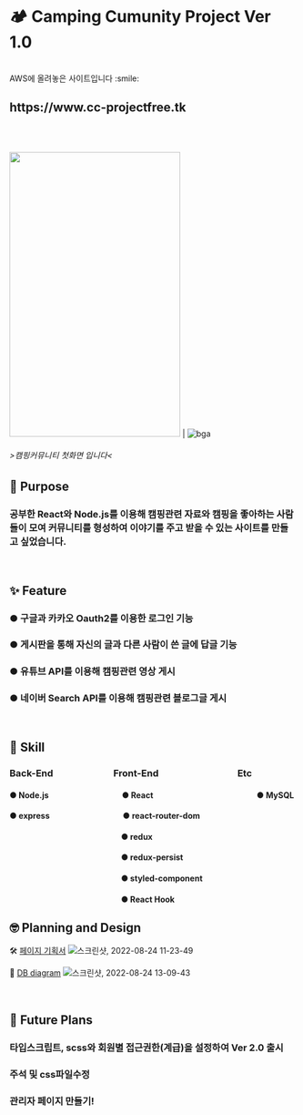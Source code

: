 # 🏕️ Camping Cumunity Project Ver 1.0
<br/>
AWS에 올려놓은 사이트입니다 :smile:

<h2>https://www.cc-projectfree.tk</h2>
<br/><br/>

 <img src="https://user-images.githubusercontent.com/92001468/186299471-e951024d-ff32-41db-8cf1-d67dcde04337.png" width="300" height="500"> | ![bga](https://user-images.githubusercontent.com/92001468/186324727-a6ae0cc2-b70f-433a-9c43-8fd3c0a4ddc5.GIF) 

###### >캠핑커뮤니티 첫화면 입니다<
## :dart: Purpose
### 공부한 React와 Node.js를 이용해 캠핑관련 자료와 캠핑을 좋아하는 사람들이 모여 커뮤니티를 형성하여 이야기를 주고 받을 수 있는 사이트를 만들고 싶었습니다.
<br/>

## :sparkles: Feature
### ● 구글과 카카오 Oauth2를 이용한 로그인 기능
### ● 게시판을 통해 자신의 글과 다른 사람이 쓴 글에 답글 기능
### ● 유튜브 API를 이용해 캠핑관련 영상 게시
### ● 네이버 Search API를 이용해 캠핑관련 블로그글 게시
<br/>

## :pushpin: Skill
### Back-End      &nbsp;&nbsp;Front-End        &nbsp;&nbsp;Etc
#### ● Node.js        &nbsp;&nbsp;&nbsp;&nbsp;&nbsp;● React             ● MySQL<br/>
#### ● express        &nbsp;&nbsp;&nbsp;&nbsp;&nbsp;● react-router-dom<br/>
####               ● redux<br/>
####               ● redux-persist<br/>
####               ● styled-component<br/>
####               ● React Hook<br/>

## :nerd_face: Planning and Design

:hammer_and_wrench: [페이지 기획서](https://www.figma.com/file/vtp2oDRXIqqphTyYPiMcmG/Untitled?node-id=0%3A1)
![스크린샷, 2022-08-24 11-23-49](https://user-images.githubusercontent.com/92001468/186304395-44e2ec22-9009-49b3-b1a9-a63550db8c95.png)

:memo: [DB diagram](https://dbdiagram.io/d/6305a49af1a9b01b0fcf5a41)
![스크린샷, 2022-08-24 13-09-43](https://user-images.githubusercontent.com/92001468/186327172-e9f6f2c4-de1e-400f-bb75-262e007b5129.png)

<br/>

## :construction_worker: Future Plans
### 타입스크립트, scss와 회원별 접근권한(계급)을 설정하여 Ver 2.0 출시
### 주석 및 css파일수정
### 관리자 페이지 만들기!
